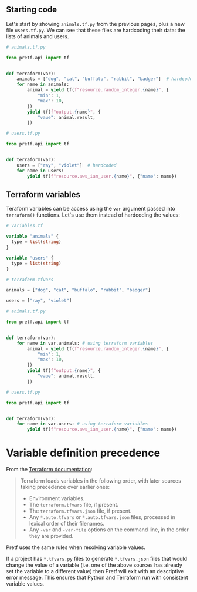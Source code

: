 ## Starting code

Let's start by showing `animals.tf.py` from the previous pages, plus a new file `users.tf.py`. We can see that these files are hardcoding their data: the lists of animals and users.

```python
# animals.tf.py

from pretf.api import tf


def terraform(var):
    animals = ["dog", "cat", "buffalo", "rabbit", "badger"]  # hardcoded
    for name in animals:
        animal = yield tf(f"resource.random_integer.{name}", {
            "min": 1,
            "max": 10,
        })
        yield tf(f"output.{name}", {
            "vaue": animal.result,
        })
```

```python
# users.tf.py

from pretf.api import tf


def terraform(var):
    users = ["ray", "violet"]  # hardcoded
    for name in users:
        yield tf(f"resource.aws_iam_user.{name}", {"name": name})
```

## Terraform variables

Teraform variables can be access using the `var` argument passed into `terraform()` functions. Let's use them instead of hardcoding the values:


```terraform
# variables.tf

variable "animals" {
  type = list(string)
}

variable "users" {
  type = list(string)
}
```

```terraform
# terraform.tfvars

animals = ["dog", "cat", "buffalo", "rabbit", "badger"]

users = ["ray", "violet"]
```

```python
# animals.tf.py

from pretf.api import tf


def terraform(var):
    for name in var.animals: # using terraform variables
        animal = yield tf(f"resource.random_integer.{name}", {
            "min": 1,
            "max": 10,
        })
        yield tf(f"output.{name}", {
            "vaue": animal.result,
        })
```

```python
# users.tf.py

from pretf.api import tf


def terraform(var):
    for name in var.users: # using terraform variables
        yield tf(f"resource.aws_iam_user.{name}", {"name": name})
```

# Variable definition precedence

From the [Terraform documentation](https://www.terraform.io/docs/configuration/variables.html#variable-definition-precedence
):

<blockquote>
    <p>Terraform loads variables in the following order, with later sources taking precedence over earlier ones:</p>
    <ul>
        <li>Environment variables.</li>
        <li>The <code>terraform.tfvars</code> file, if present.</li>
        <li>The <code>terraform.tfvars.json</code> file, if present.</li>
        <li>Any <code>*.auto.tfvars</code> or <code>*.auto.tfvars.json</code> files, processed in lexical order of their filenames.</li>
        <li> Any <code>-var</code> and <code>-var-file</code> options on the command line, in the order they are provided.</li>
    </ul>
</blockquote>

Pretf uses the same rules when resolving variable values.

If a project has `*.tfvars.py` files to generate `*.tfvars.json` files that would change the value of a variable (i.e. one of the above sources has already set the variable to a different value) then Pretf will exit with an descriptive error message. This ensures that Python and Terraform run with consistent variable values.
